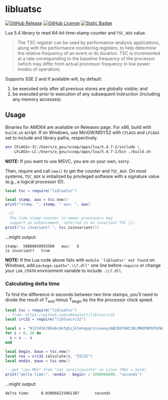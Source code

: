 # libluatsc

[![GitHub Release](https://img.shields.io/github/v/release/oagoulart/libluatsc?color=green)](https://github.com/oAGoulart/libluatsc/releases)
[![GitHub License](https://img.shields.io/github/license/oagoulart/libluatsc)](https://github.com/oAGoulart/libluatsc/tree/master?tab=MS-RL-1-ov-file)
[![Static Badge](https://img.shields.io/badge/Lua-5.4-green?logo=lua)](https://www.lua.org/download.html)

Lua 5.4 library to read 64-bit time-stamp counter and `TSC_AUX` value.

> The TSC register can be used by performance-analysis applications, along with the performance
> monitoring registers, to help determine the relative frequency of an event or its duration.
> TSC is incremented at a rate corresponding to the baseline frequency of the processor
> (which may differ from actual processor frequency in low power modes of operation).

Supports SSE 2 and if available will, by default:
1. be executed only after all previous stores are globally visible; and
2. be executed prior to execution of any subsequent instruction (including any memory accesses).

## Usage

Binaries for AMD64 are available on Releases page. For x86, build with `build.sh` script. If on Windows, use MinGW/MSYS2 with `CFLAGS` and `LFLAGS` set to include and library paths, respectively.

```sh
env CFLAGS=-IC:/Users/a_gou/scoop/apps/lua/5.4.7-2/include \
    LFLAGS=-LC:/Users/a_gou/scoop/apps/lua/5.4.7-2/bin ./build.sh
```

**NOTE:** If you want to use MSVC, you are on your own, sorry.

Then, require and call `now()` to get the counter and `TSC_AUX`. On most systems, `TSC_AUX` is initialized by privileged software with a signature value (e.g., a logical processor ID).

```lua
local tsc = require("libluatsc")

local stamp, aux = tsc.now()
print("stamp: ", stamp, " aux: ", aux)

--[[
  The time stamp counter in newer processors may
  support an enhancement, referred to as invariant TSC ]]--
print("is invariant? ", tsc.isinvariant())
```

...might output:

```text
stamp:  50806050955569   aux:   6
is invariant?   true
```

**NOTE:** If the Lua code above fails with `module 'libluatsc' not found` on Windows, add `package.cpath=".\\?.dll"` one line before `require` or change your `LUA_CPATH` environment variable to include `.\\?.dll`.

### Calculating delta time

To find the difference in seconds between two time stamps, you'll need to divide the result of T<sub>end</sub> minus T<sub>begin</sub> by the the processor clock speed.

```lua
local tsc = require("libluatsc")
-- from: https://github.com/oAGoulart/libluacrc32
local crc32 = require("libluacrc32")

local s = "0123456789abcdefghijklmnopqrstuvwxyzABCDEFGHIJKLMNOPQRSTUVWXYZ,.;/][-=!@#$%&*(){}?:><|"
for i = 0, 20 do
  s = s .. s
end

local begin, baux = tsc.now()
local res = crc32.calculate(s, "ISCSI")
local endin, eaux = tsc.now()

-- get "cpu MHz" from "cat /proc/cpuinfo" on Linux (MHz = 1e+6)
print("delta time:", (endin - begin) / 2096004000, "seconds")
```

...might output:

```text
delta time:     0.030666233461387       seconds
```
